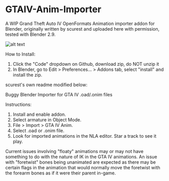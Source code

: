 # GTAIV-Anim-Importer
A WIP Grand Theft Auto IV OpenFormats Animation importer addon for Blender, originally written by scurest and uploaded here with permission, tested with Blender 2.9.

![alt text](https://images-ext-1.discordapp.net/external/6oB0et_HVv3C9OdhfqwmeANJ0hineDFabCMfJp8qNPU/https/repository-images.githubusercontent.com/632805563/e891452a-bef3-41c8-ad82-c49d212d10e9?width=932&height=417)

How to Install:

1. Click the "Code" dropdown on Github, download zip, do NOT unzip it
2. In Blender, go to Edit > Preferences... > Addons tab, select "install" and install the zip.

scurest's own readme modified below:

Buggy Blender Importer for GTA IV .oad/.onim files

Instructions:

1. Install and enable addon.
2. Select armature in Object Mode.
3. File > Import > GTA IV Anim.
4. Select .oad or .onim file.
5. Look for imported animations in the NLA editor. Star a track to see it play.

Current issues involving "floaty" animations may or may not have something to do with the nature of IK in the GTA IV animations.
An issue with "foretwist" bones being unanimated are expected as there may be certain flags in the animation that would normally move the foretwist with the forearm bones as if it were their parent in-game. 
